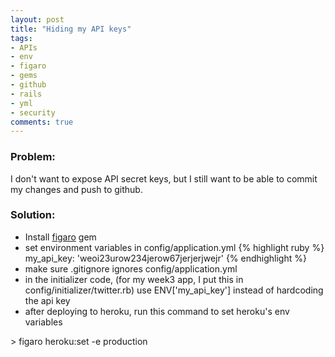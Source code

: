 ```yaml
---
layout: post
title: "Hiding my API keys"
tags:
- APIs
- env
- figaro
- gems
- github
- rails
- yml
- security
comments: true
---
```


### Problem: 

I don't want to expose API secret keys, but I still want to be able to commit my changes and push to github.

### Solution:

<ul>
	<li>Install <a href="https://github.com/laserlemon/figaro">figaro</a> gem</li>
	<li>set environment variables in config/application.yml
{% highlight ruby %}
my_api_key: 'weoi23urow234jerow67jerjerjwejr'
{% endhighlight %}
</li>
  <li>make sure .gitignore ignores config/application.yml</li>
  <li>in the initializer code, (for my week3 app, I put this in config/initializer/twitter.rb) use ENV['my_api_key'] instead of hardcoding the api key</li>
  <li>after deploying to heroku, run this command to set heroku's env variables
</li>
</ul>
> figaro heroku:set -e production
